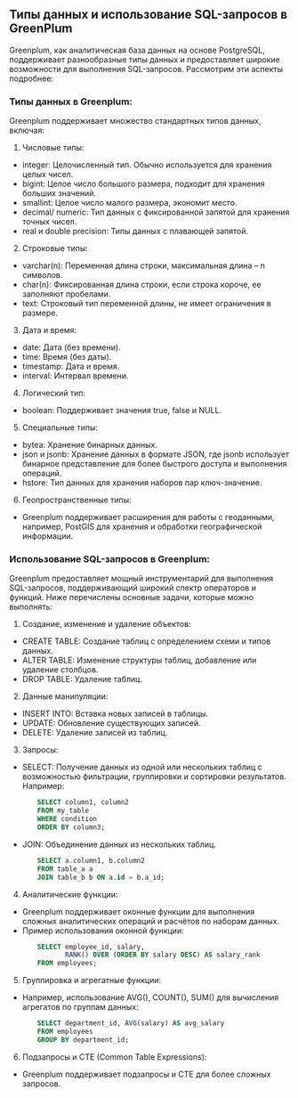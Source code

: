 ## Типы данных и использование SQL-запросов в GreenPlum

Greenplum, как аналитическая база данных на основе PostgreSQL, поддерживает разнообразные типы данных и предоставляет широкие возможности для выполнения SQL-запросов. Рассмотрим эти аспекты подробнее:

### Типы данных в Greenplum:

Greenplum поддерживает множество стандартных типов данных, включая:

1. Числовые типы:
- integer: Целочисленный тип. Обычно используется для хранения целых чисел.
- bigint: Целое число большого размера, подходит для хранения больших значений.
- smallint: Целое число малого размера, экономит место.
- decimal/ numeric: Тип данных с фиксированной запятой для хранения точных чисел.
- real и double precision: Типы данных с плавающей запятой.

2. Строковые типы:
- varchar(n): Переменная длина строки, максимальная длина – n символов.
- char(n): Фиксированная длина строки, если строка короче, ее заполняют пробелами.
- text: Строковый тип переменной длины, не имеет ограничения в размере.

3. Дата и время:
- date: Дата (без времени).
- time: Время (без даты).
- timestamp: Дата и время.
- interval: Интервал времени.

4. Логический тип:
- boolean: Поддерживает значения true, false и NULL.

5. Специальные типы:
- bytea: Хранение бинарных данных.
- json и jsonb: Хранение данных в формате JSON, где jsonb использует бинарное представление для более быстрого доступа и выполнения операций.
- hstore: Тип данных для хранения наборов пар ключ-значение.

6. Геопространственные типы:
- Greenplum поддерживает расширения для работы с геоданными, например, PostGIS для хранения и обработки географической информации.

### Использование SQL-запросов в Greenplum:

Greenplum предоставляет мощный инструментарий для выполнения SQL-запросов, поддерживающий широкий спектр операторов и функций. Ниже перечислены основные задачи, которые можно выполнять:

1. Создание, изменение и удаление объектов:
- CREATE TABLE: Создание таблиц с определением схеми и типов данных.
- ALTER TABLE: Изменение структуры таблиц, добавление или удаление столбцов.
- DROP TABLE: Удаление таблиц.

2. Данные манипуляции:
- INSERT INTO: Вставка новых записей в таблицы.
- UPDATE: Обновление существующих записей.
- DELETE: Удаление записей из таблиц.

3. Запросы:
- SELECT: Получение данных из одной или нескольких таблиц с возможностью фильтрации, группировки и сортировки результатов. Например:
```sql
       SELECT column1, column2
       FROM my_table
       WHERE condition
       ORDER BY column3;
```

- JOIN: Объединение данных из нескольких таблиц.
```sql
       SELECT a.column1, b.column2
       FROM table_a a
       JOIN table_b b ON a.id = b.a_id;
```

4. Аналитические функции:
- Greenplum поддерживает оконные функции для выполнения сложных аналитических операций и расчётов по наборам данных.
- Пример использования оконной функции:
```sql
       SELECT employee_id, salary,
              RANK() OVER (ORDER BY salary DESC) AS salary_rank
       FROM employees;
```

5. Группировка и агрегатные функции:
- Например, использование AVG(), COUNT(), SUM() для вычисления агрегатов по группам данных:
```sql
       SELECT department_id, AVG(salary) AS avg_salary
       FROM employees
       GROUP BY department_id;
```

6. Подзапросы и CTE (Common Table Expressions):
- Greenplum поддерживает подзапросы и CTE для более сложных запросов.
